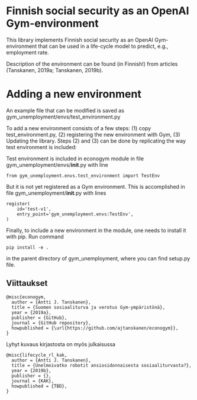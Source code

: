 # Finnish social security as an OpenAI Gym-environment

This library implements Finnish social security as an OpenAI Gym-environment that
can be used in a life-cycle model to predict, e.g., employment rate.

Description of the environment can be found (in Finnish!) from articles (Tanskanen, 2019a; Tanskanen, 2019b).

# Adding a new environment

An example file that can be modified is saved as gym_unemployment/envs/test_environment.py

To add a new environment consists of a few steps: (1) copy test_environment.py, (2) registering
the new environment with Gym, (3) Updating the library. Steps (2) and (3) can be done by 
replicating the way test environment is included:

Test environment is included in econogym module in file gym_unemployment/envs/__init__.py 
with line

	from gym_unemployment.envs.test_environment import TestEnv
	
But it is not yet registered as a Gym environment. This is accomplished in file
gym_unemployment/__init__.py with lines

	register(
		id='test-v1',
		entry_point='gym_unemployment.envs:TestEnv',
	)

Finally, to include a new environment in the module, one needs to install it with pip. Run
command 

	pip install -e .

in the parent directory of gym_unemployment, where you can find setup.py file.


## Viittaukset

	@misc{econogym,
	  author = {Antti J. Tanskanen},
	  title = {Suomen sosiaaliturva ja verotus Gym-ympäristönä},
	  year = {2019a},
	  publisher = {GitHub},
	  journal = {GitHub repository},
	  howpublished = {\url{https://github.com/ajtanskanen/econogym}},
	}
	
Lyhyt kuvaus kirjastosta on myös julkaisussa
	
	@misc{lifecycle_rl_kak,
	  author = {Antti J. Tanskanen},
	  title = {Unelmoivatko robotit ansiosidonnaisesta sosiaaliturvasta?},
	  year = {2019b},
	  publisher = {},
	  journal = {KAK},
	  howpublished = {TBD},
	}		